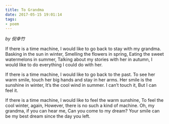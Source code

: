 ```yaml
---
title: To Grandma
date: 2017-05-15 19:01:14
tags:
- poem
---
```


*by 倪幸竹*

If there is a time machine,
I would like to go back to stay with my grandma. 
Basking in the sun in winter,
Smelling the flowers in spring,
Eating the sweet watermelons in summer,
Talking about my stories with her in autumn,
I would like to do everything I could do with her.

If there is a time machine,
I would like to go back to the past.
To see her warm smile, touch her big hands and stay in her arms.
Her smile is the sunshine in winter,
It’s the cool wind in summer.
I can’t touch it,
But I can feel it.

If there is a time machine,
I would like to feel the warm sunshine,
To feel the cool winter, again,
However, there is no such a kind of machine.
Oh, my grandma, if you can hear me,
Can you come to my dream?
Your smile can be my best dream since the day you left.
